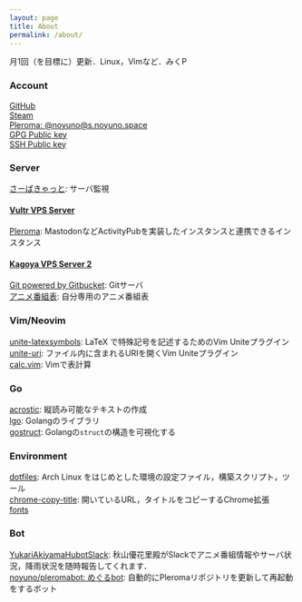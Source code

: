 ```yaml
---
layout: page
title: About
permalink: /about/
---
```


月1回（を目標に）更新．Linux，Vimなど．みくP

<style>
p { margin:0 }
</style>

### Account

[GitHub](//github.com/noyuno)

[Steam](//steamcommunity.com/id/noyuno)

[Pleroma: @noyuno@s.noyuno.space](//s.noyuno.space/users/noyuno)

[GPG Public key](/keys/noyuno-pub.gpg)

[SSH Public key](/keys/noyuno-pub.ssh)

### Server

[さーばきゃっと](/ping):
サーバ監視

#### [Vultr VPS Server](//v.noyuno.space)

[Pleroma](//s.noyuno.space):
MastodonなどActivityPubを実装したインスタンスと連携できるインスタンス

#### [Kagoya VPS Server 2](//k2.noyuno.space)

[Git powered by Gitbucket](//git.noyuno.space): 
Gitサーバ

[アニメ番組表](//anime.noyuno.space): 
自分専用のアニメ番組表

### Vim/Neovim

[unite-latexsymbols](//github.com/noyuno/unite-latexsymbols):
LaTeX で特殊記号を記述するためのVim Uniteプラグイン

[unite-uri](//github.com/noyuno/unite-uri):
ファイル内に含まれるURIを開くVim Uniteプラグイン

[calc.vim](//github.com/noyuno/calc.vim):
Vimで表計算

### Go

[acrostic](//github.com/noyuno/acrostic):
縦読み可能なテキストの作成

[lgo](//github.com/noyuno/lgo):
Golangのライブラリ

[gostruct](//github.com/noyuno/gostruct):
Golangの`struct`の構造を可視化する

### Environment

[dotfiles](//github.com/noyuno/dotfiles):
Arch Linux をはじめとした環境の設定ファイル，構築スクリプト，ツール

[chrome-copy-title](//github.com/noyuno/chrome-copy-title):
開いているURL，タイトルをコピーするChrome拡張

[fonts](//github.com/noyuno/fonts)

### Bot

[YukariAkiyamaHubotSlack](https://github.com/noyuno/YukariAkiyamaHubotSlack):
秋山優花里殿がSlackでアニメ番組情報やサーバ状況，降雨状況を随時報告してくれます．

[noyuno/pleromabot: めぐるbot](https://github.com/noyuno/pleromabot):
自動的にPleromaリポジトリを更新して再起動をするボット

